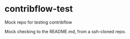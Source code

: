 contribflow-test
================

Mock repo for testing contribflow

Mock checking to the README.md, from a ssh-cloned repo.








